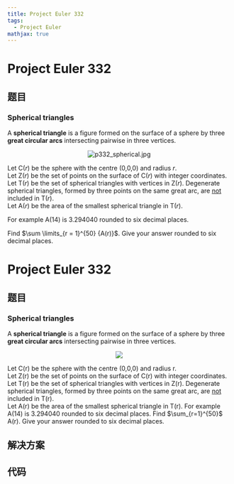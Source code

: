 ```yaml
---
title: Project Euler 332
tags:
  - Project Euler
mathjax: true
---
```

<escape><!-- more --></escape>
    
# Project Euler 332
## 题目
### Spherical triangles

A <b>spherical triangle</b> is a figure formed on the surface of a sphere by three <b>great circular arcs</b> intersecting pairwise in three vertices.

<div align="center"><img src="project/images/p332_spherical.jpg" class="dark_img" alt="p332_spherical.jpg" /></div>


Let C(<var>r</var>) be the sphere with the centre (0,0,0) and radius <var>r</var>.<br />
Let Z(<var>r</var>) be the set of points on the surface of C(<var>r</var>) with integer coordinates.<br />
Let T(<var>r</var>) be the set of spherical triangles with vertices in Z(<var>r</var>).
Degenerate spherical triangles, formed by three points on the same great arc, are <u>not</u> included in T(<var>r</var>).<br />
Let A(<var>r</var>) be the area of the smallest spherical triangle in T(<var>r</var>).

For example A(14) is 3.294040 rounded to six decimal places.

Find $\sum \limits_{r = 1}^{50} {A(r)}$. Give your answer rounded to six decimal places.



# Project Euler 332
## 题目
### Spherical triangles

A <b>spherical triangle</b> is a figure formed on the surface of a sphere by three <b>great circular arcs</b> intersecting pairwise in three vertices.
<center><img src="https://projecteuler.net/project/images/p332_spherical.jpg"></center>

Let C(r) be the sphere with the centre (0,0,0) and radius r.<br>Let Z(r) be the set of points on the surface of C(r) with integer coordinates.<br>Let T(r) be the set of spherical triangles with vertices in Z(r). Degenerate spherical triangles, formed by three points on the same great arc, are <u>not</u> included in T(r).<br>Let A(r) be the area of the smallest spherical triangle in T(r).
For example A(14) is 3.294040 rounded to six decimal places.
Find $\sum_{r=1}^{50}$ A(r). Give your answer rounded to six decimal places.


## 解决方案


## 代码


